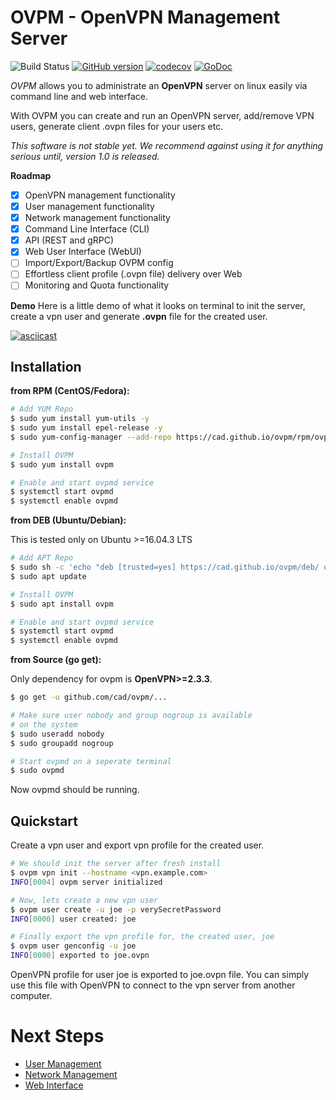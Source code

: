# OVPM - OpenVPN Management Server

![Build Status](https://github.com/cad/ovpm/workflows/Go/badge.svg)
[![GitHub version](https://badge.fury.io/gh/cad%2Fovpm.svg)](https://badge.fury.io/gh/cad%2Fovpm)
[![codecov](https://codecov.io/gh/cad/ovpm/branch/master/graph/badge.svg)](https://codecov.io/gh/cad/ovpm)
[![GoDoc](https://godoc.org/github.com/cad/ovpm?status.svg)](https://godoc.org/github.com/cad/ovpm)

*OVPM* allows you to administrate an **OpenVPN** server on linux easily via command line and web interface. 

With OVPM you can create and run an OpenVPN server, add/remove VPN users, generate client .ovpn files for your users etc. 

*This software is not stable yet. We recommend against using it for anything serious until, version 1.0 is released.*

**Roadmap**

- [x] OpenVPN management functionality
- [x] User management functionality
- [x] Network management functionality
- [x] Command Line Interface (CLI)
- [x] API (REST and gRPC)
- [x] Web User Interface (WebUI)
- [ ] Import/Export/Backup OVPM config
- [ ] Effortless client profile (.ovpn file) delivery over Web
- [ ] Monitoring and Quota functionality

**Demo**
Here is a little demo of what it looks on terminal to init the server, create a vpn user and generate **.ovpn** file for the created user.

[![asciicast](https://asciinema.org/a/136016.png)](https://asciinema.org/a/136016)

 
## Installation
**from RPM (CentOS/Fedora):**

```bash
# Add YUM Repo
$ sudo yum install yum-utils -y
$ sudo yum install epel-release -y
$ sudo yum-config-manager --add-repo https://cad.github.io/ovpm/rpm/ovpm.repo

# Install OVPM
$ sudo yum install ovpm

# Enable and start ovpmd service
$ systemctl start ovpmd
$ systemctl enable ovpmd
```

**from DEB (Ubuntu/Debian):**

This is tested only on Ubuntu >=16.04.3 LTS

```bash
# Add APT Repo
$ sudo sh -c 'echo "deb [trusted=yes] https://cad.github.io/ovpm/deb/ ovpm main" >> /etc/apt/sources.list'
$ sudo apt update

# Install OVPM
$ sudo apt install ovpm

# Enable and start ovpmd service
$ systemctl start ovpmd
$ systemctl enable ovpmd  
```

**from Source (go get):**

Only dependency for ovpm is **OpenVPN>=2.3.3**.

```bash
$ go get -u github.com/cad/ovpm/...

# Make sure user nobody and group nogroup is available
# on the system
$ sudo useradd nobody
$ sudo groupadd nogroup

# Start ovpmd on a seperate terminal
$ sudo ovpmd
```

Now ovpmd should be running.

## Quickstart
Create a vpn user and export vpn profile for the created user.

```bash
# We should init the server after fresh install
$ ovpm vpn init --hostname <vpn.example.com>
INFO[0004] ovpm server initialized

# Now, lets create a new vpn user
$ ovpm user create -u joe -p verySecretPassword
INFO[0000] user created: joe

# Finally export the vpn profile for, the created user, joe
$ ovpm user genconfig -u joe
INFO[0000] exported to joe.ovpn
```

OpenVPN profile for user joe is exported to joe.ovpn file.
You can simply use this file with OpenVPN to connect to the vpn server from 
another computer.


# Next Steps

* [User Management](https://github.com/cad/ovpm/wiki/User-Management)
* [Network Management](https://github.com/cad/ovpm/wiki/Network-Management)
* [Web Interface](https://github.com/cad/ovpm/wiki/Web-Interface)
